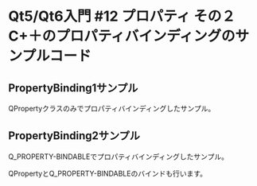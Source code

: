 # Qt5/Qt6入門 #12 プロパティ その２ C+＋のプロパティバインディングのサンプルコード

## PropertyBinding1サンプル

QPropertyクラスのみでプロパティバインディングしたサンプル。

## PropertyBinding2サンプル

Q_PROPERTY-BINDABLEでプロパティバインディングしたサンプル。

QPropertyとQ_PROPERTY-BINDABLEのバインドも行います。

